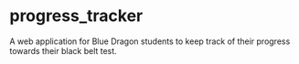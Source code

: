# progress_tracker
A web application for Blue Dragon students to keep track of their progress towards their black belt test.
